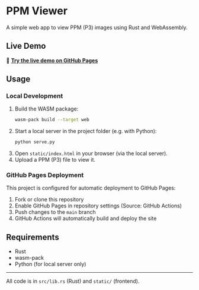 # PPM Viewer

A simple web app to view PPM (P3) images using Rust and WebAssembly.

## Live Demo
🚀 **[Try the live demo on GitHub Pages](https://marufhossain14.github.io/ppm-viewer/)**

## Usage

### Local Development

1. Build the WASM package:
   ```bash
   wasm-pack build --target web
   ```
2. Start a local server in the project folder (e.g. with Python):
   ```bash
   python serve.py
   ```
3. Open `static/index.html` in your browser (via the local server).
4. Upload a PPM (P3) file to view it.

### GitHub Pages Deployment

This project is configured for automatic deployment to GitHub Pages:

1. Fork or clone this repository
2. Enable GitHub Pages in repository settings (Source: GitHub Actions)
3. Push changes to the `main` branch
4. GitHub Actions will automatically build and deploy the site

## Requirements

- Rust
- wasm-pack
- Python (for local server only)

---

All code is in `src/lib.rs` (Rust) and `static/` (frontend).
